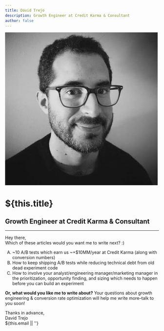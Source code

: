 ```yaml
---
title: David Trejo
description: Growth Engineer at Credit Karma & Consultant
author: false
---
```

<div class="tc">
  <div class="flex items-center justify-center">
    <img
      src="/images/dtrejo.jpg"
      alt="hero"
      class="w3 h3 br-100"
    >
    <h1 class="ma0 ml3 f3 fw4" style="color: inherit">${this.title}</h1>
  </div>
  <h2 class="f2 fw4">Growth Engineer at Credit Karma <span class="amp">&</span> Consultant</h2>
</div>

<hr />

Hey there,  
Which of these articles would you want me to write next? :)

<ol type="A">
  <li>
    ~10 A/B tests which earn us ~+$10MM/year at Credit Karma (along with conversion numbers)
  </li>
  <li>
    How to keep shipping A/B tests while reducing technical debt from old dead experiment code
  </li>
  <li>
    How to involve your analyst/engineering manager/marketing manager in the prioritization, opportunity finding, and sizing which needs to happen before you can build an experiment
    <!-- 
      <a href="mailto:me?subject="Write about A"&body="Hey David, write about A!">
        Idea: Send Vote :emailicon:
      </a>
     -->
  </li>
</ol>

**Or, what would you like me to write about?** Your questions about growth
engineering & conversion rate optimization will help me write more–talk to you
soon!

Thanks in advance,  
<span class="serif i">David Trejo</span><br/>
${this.email || ''}
